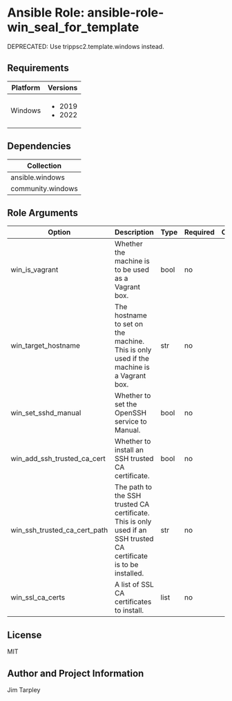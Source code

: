 <!-- BEGIN_ANSIBLE_DOCS -->

# Ansible Role: ansible-role-win_seal_for_template
DEPRECATED: Use trippsc2.template.windows instead.

## Requirements

| Platform | Versions |
| -------- | -------- |
| Windows | <ul><li>2019</li><li>2022</li></ul> |

## Dependencies

| Collection |
| ---------- |
| ansible.windows |
| community.windows |

## Role Arguments
|Option|Description|Type|Required|Choices|Default|
|---|---|---|---|---|---|
| win_is_vagrant | Whether the machine is to be used as a Vagrant box. | bool | no |  | false |
| win_target_hostname | The hostname to set on the machine. This is only used if the machine is a Vagrant box. | str | no |  |  |
| win_set_sshd_manual | Whether to set the OpenSSH service to Manual. | bool | no |  | false |
| win_add_ssh_trusted_ca_cert | Whether to install an SSH trusted CA certificate. | bool | no |  | false |
| win_ssh_trusted_ca_cert_path | The path to the SSH trusted CA certificate. This is only used if an SSH trusted CA certificate is to be installed. | str | no |  |  |
| win_ssl_ca_certs | A list of SSL CA certificates to install. | list | no |  |  |


## License
MIT

## Author and Project Information
Jim Tarpley
<!-- END_ANSIBLE_DOCS -->
